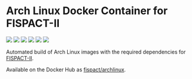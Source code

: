 # Arch Linux Docker Container for FISPACT-II

[![](https://images.microbadger.com/badges/image/fispact/archlinux.svg)](https://microbadger.com/images/fispact/archlinux)  [![](https://images.microbadger.com/badges/version/fispact/archlinux.svg)](https://microbadger.com/images/fispact/archlinux)  [![](https://images.microbadger.com/badges/commit/fispact/archlinux.svg)](https://microbadger.com/images/fispact/archlinux)  [![](https://images.microbadger.com/badges/license/fispact/archlinux.svg)](https://microbadger.com/images/fispact/archlinux)  [![](https://img.shields.io/docker/build/fispact/archlinux.svg?style=flat)](https://hub.docker.com/r/fispact/archlinux/builds)  [![](https://img.shields.io/docker/pulls/fispact/archlinux.svg?style=flat)](https://hub.docker.com/r/fispact/archlinux)

Automated build of Arch Linux images with the required dependencies for [FISPACT-II](http://fispact.ukaea.uk).

Available on the Docker Hub as [fispact/archlinux](https://hub.docker.com/r/fispact/archlinux/).
